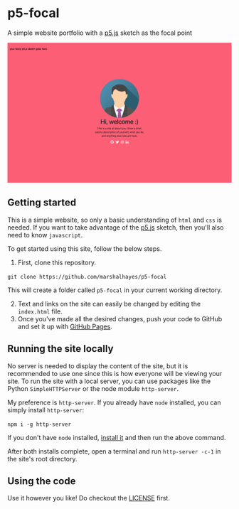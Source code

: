 # p5-focal

A simple website portfolio with a [p5.js](https://p5js.org) sketch as the focal point

![](/assets/images/p5-focal.png)

## Getting started

This is a simple website, so only a basic understanding of `html` and `css` is needed. If you want to take advantage of the [p5.js](https://p5js.org) sketch, then you'll also need to know `javascript`.

To get started using this site, follow the below steps.

1. First, clone this repository.

`git clone https://github.com/marshalhayes/p5-focal`

This will create a folder called `p5-focal` in your current working directory.

2. Text and links on the site can easily be changed by editing the `index.html` file.
3. Once you've made all the desired changes, push your code to GitHub and set it up with [GitHub Pages](https://pages.github.com/).

## Running the site locally

No server is needed to display the content of the site, but it is recommended to use one since this is how everyone will be viewing your site. To run the site with a local server, you can use packages like the Python `SimpleHTTPServer` or the node module `http-server`.

My preference is `http-server`. If you already have `node` installed, you can simply install `http-server`:

`npm i -g http-server`

If you don't have `node` installed, [install it](https://nodejs.org/) and then run the above command.

After both installs complete, open a terminal and run `http-server -c-1` in the site's root directory.

## Using the code

Use it however you like! Do checkout the [LICENSE](LICENSE) first.
